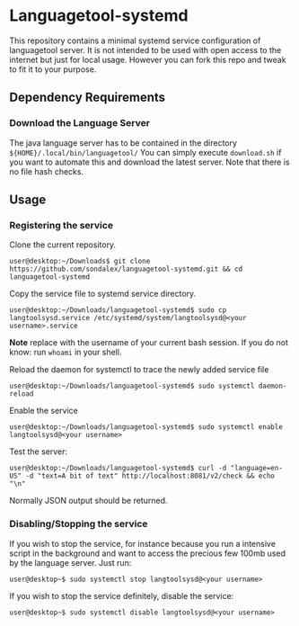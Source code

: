 # Languagetool-systemd

This repository contains a minimal systemd service configuration of languagetool server.
It is not intended to be used with open access to the internet but just for local usage. 
However you can fork this repo and tweak to fit it to your purpose.

## Dependency Requirements

### Download the Language Server

The java language server has to be contained in the directory `${HOME}/.local/bin/languagetool/`
You can simply execute `download.sh` if you want to automate this and download the latest server. Note
that there is no file hash checks.

## Usage

### Registering the service

Clone the current repository.


```console
user@desktop:~/Downloads$ git clone https://github.com/sondalex/languagetool-systemd.git && cd languagetool-systemd
```

Copy the service file to systemd service directory.

```console
user@desktop:~/Downloads/languagetool-systemd$ sudo cp langtoolsysd.service /etc/systemd/system/langtoolsysd@<your username>.service
```

**Note** replace <your username> with the username of your current bash session.
If you do not know: run `whoami` in your shell.

Reload the daemon for systemctl to trace the newly added service file


```console
user@desktop:~/Downloads/languagetool-systemd$ sudo systemctl daemon-reload
```

Enable the service

```console
user@desktop:~/Downloads/languagetool-systemd$ sudo systemctl enable langtoolsysd@<your username>
```

Test the server:

```console
user@desktop:~/Downloads/languagetool-systemd$ curl -d "language=en-US" -d "text=A bit of text" http://localhost:8081/v2/check && echo "\n"
```

Normally JSON output should be returned. 

### Disabling/Stopping the service

If you wish to stop the service, for instance because you run a intensive script in the background and want to access the precious few 100mb used by the language server. Just run:


```console
user@desktop~$ sudo systemctl stop langtoolsysd@<your username>
```

If you wish to stop the service definitely, disable the service:


```console
user@desktop~$ sudo systemctl disable langtoolsysd@<your username>
```

